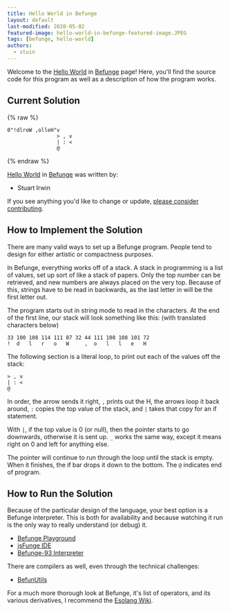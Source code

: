 ```yaml
---
title: Hello World in Befunge
layout: default
last-modified: 2020-05-02
featured-image: hello-world-in-befunge-featured-image.JPEG
tags: [befunge, hello-world]
authors:
  - stuin
---
```


Welcome to the [Hello World](https://sampleprograms.io/projects/hello-world) in [Befunge](https://sampleprograms.io/languages/befunge) page! Here, you'll find the source code for this program as well as a description of how the program works.

## Current Solution

{% raw %}

```befunge
0"!dlroW ,olleH"v    
                > , v
                | : <
                @
```

{% endraw %}

[Hello World](https://sampleprograms.io/projects/hello-world) in [Befunge](https://sampleprograms.io/languages/befunge) was written by:

- Stuart Irwin

If you see anything you'd like to change or update, [please consider contributing](https://github.com/TheRenegadeCoder/sample-programs).

## How to Implement the Solution

There are many valid ways to set up a Befunge program. People tend to design for either artistic or compactness purposes.

In Befunge, everything works off of a stack. A stack in programming is a list of values, set up sort of like a stack of papers. Only the top number can be retrieved, and new numbers are always placed on the very top. Because of this, strings have to be read in backwards, as the last letter in will be the first letter out.

The program starts out in string mode to read in the characters. At the end of the first line, our stack will look something like this: (with translated characters below)

```
33 100 108 114 111 87 32 44 111 108 108 101 72
!  d   l   r   o   W     ,  o   l   l   e   H
```

The following section is a literal loop, to print out each of the values off the stack:

```befunge
> , v
| : <
@
```

In order, the arrow sends it right, `,` prints out the H, the arrows loop it back around, `:` copies the top value of the stack, and `|` takes that copy for an if statement.

With `|`, if the top value is 0 (or null), then the pointer starts to go downwards, otherwise it is sent up. `_` works the same way, except it means right on 0 and left for anything else.

The pointer will continue to run through the loop until the stack is empty. When it finishes, the if bar drops it down to the bottom. The `@`  indicates end of program. 


## How to Run the Solution

Because of the particular design of the language, your best option is a Befunge interpreter. This is both for availability and because watching it run is the only way to really understand (or debug) it.

- [Befunge Playground][2]
- [jsFunge IDE][3]
- [Befunge-93 Interpreter][4]

There are compilers as well, even through the technical challenges:

- [BefunUtils][6]

For a much more thorough look at Befunge, it's list of operators, and its various derivatives, I recommend the [Esolang Wiki][7].

[2]: https://www.bedroomlan.org/tools/befunge-playground/#prog=hello,mode=edit
[3]: https://befunge.flogisoft.com/
[4]: http://qiao.github.io/javascript-playground/visual-befunge93-interpreter/
[6]: https://github.com/Mikescher/BefunUtils
[7]: https://esolangs.org/wiki/Befunge

